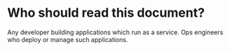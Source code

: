 Who should read this document?
==============================

Any developer building applications which run as a service.  Ops engineers who deploy or manage such applications.
